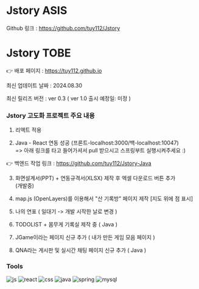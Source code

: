 # Jstory ASIS

Github 링크 : https://github.com/tuy112/Jstory

# Jstory TOBE

👉 배포 페이지 : https://tuy112.github.io

최신 업데이트 날짜 : 2024.08.30

최신 릴리즈 버전 : ver 0.3 ( ver 1.0 출시 예정일: 미정 )

### Jstory 고도화 프로젝트 주요 내용

1. 리액트 적용

2. Java - React 연동 성공 (프론트-localhost:3000/백-localhost:10047) <br/>
   => 아래 링크를 타고 들어가셔서 pull 받으시고 스프링부트 실행시켜주세요 :)

👉 백엔드 작업 링크 : https://github.com/tuy112/Jstory-Java

3. 화면설계서(PPT) + 연동규격서(XLSX) 제작 후 엑셀 다운로드 버튼 추가<br/> (개발중)

4. map.js (OpenLayers)를 이용해서 "산 기록방" 페이지 제작 [지도 위에 점 표시]

5. 나의 연표 ( 일대기 -> 개발 시작한 날로 변경 )

6. TODOLIST + 몸무게 기록실 제작 중 ( Java )

7. JGame이라는 페이지 신규 추가 ( 내가 만든 게임 모음 페이지 )

8. QNA라는 게시판 및 실시간 채팅 페이지 신규 추가 ( Java )


### Tools

![js](https://img.shields.io/badge/JavaScript-F7DF1E?style=for-the-badge&logo=JavaScript&logoColor=white)
![react](	https://img.shields.io/badge/CSS-239120?&style=for-the-badge&logo=css3&logoColor=white)
![css](https://img.shields.io/badge/React-20232A?style=for-the-badge&logo=react&logoColor=61DAFB)
![java](https://img.shields.io/badge/Java-ED8B00?style=for-the-badge&logo=openjdk&logoColor=white)
![spring](https://img.shields.io/badge/Spring-6DB33F?style=for-the-badge&logo=spring&logoColor=white)
![mysql](https://img.shields.io/badge/MySQL-00000F?style=for-the-badge&logo=mysql&logoColor=white)

